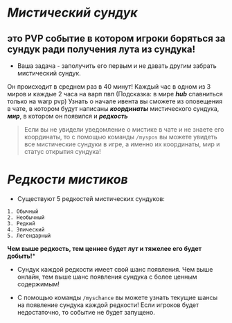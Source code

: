 # _Мистический сундук_

## это PVP событие в котором игроки боряться за сундук ради получения лута из сундука!

* Ваша задача - заполучить его первым и не давать другим забрать мистический сундук.

Он происходит в среднем раз в 40 минут! Каждый час в одном из 3 миров и  каждые 2 часа на варп пвп (Подсказка: в мире ***hub*** спавниться только на warp pvp)
Узнать о начале ивента вы сможете из оповещения в чате, в котором будут написаны ***координаты*** мистического сундука, ***мир***, в котором он появился и ***редкость***

 >Если вы не увидели уведомление о мистике в чате и не знаете его координаты, то с помощью команды `/myspos` вы можете увидеть все мистические сундуки в игре, а именно их координаты, мир и статус открытия сундука!
 
 # _Редкости мистиков_

- Существуют 5 редкостей мистических сундуков: 
```
1. Обычный
2. Необычный
3. Редкий
4. Эпический
5. Легендарный
```
**Чем выше редкость, тем ценнее будет лут и тяжелее его будет добыть!***


- Сундук каждой редкости имеет свой шанс появления. Чем выше онлайн, тем выше шанс появления сундука с более ценным содержимым! 

- С помощью команды `/myschance` вы можете узнать текущие шансы на появление сундука каждой редкости! Если игроков будет недостаточно, то событие не будет запущено.




